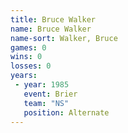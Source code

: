 ```yaml
---
title: Bruce Walker
name: Bruce Walker
name-sort: Walker, Bruce
games: 0
wins: 0
losses: 0
years:
 - year: 1985
   event: Brier
   team: "NS"
   position: Alternate
---
```


